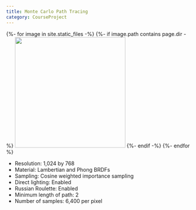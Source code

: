 ```yaml
---
title: Monte Carlo Path Tracing
category: CourseProject
---
```

{%- for image in site.static_files -%}
{%- if image.path contains page.dir -%}
<img src="{{ image.path }}" width="300"> 
{%- endif -%}
{%- endfor %}

* Resolution: 1,024 by 768
* Material: Lambertian and Phong BRDFs
* Sampling: Cosine weighted importance sampling
* Direct lighting: Enabled
* Russian Roulette: Enabled
* Minimum length of path: 2
* Number of samples: 6,400 per pixel
